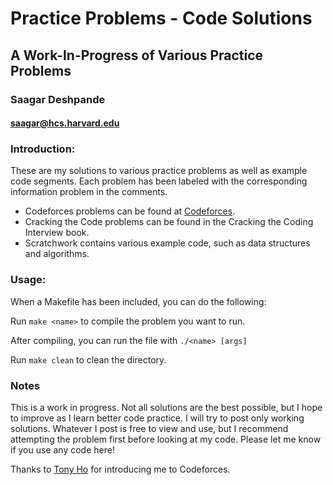 # Practice Problems - Code Solutions #

## A Work-In-Progress of Various Practice Problems ##

### Saagar Deshpande ###
#### <saagar@hcs.harvard.edu> ####

### Introduction: ###

These are my solutions to various practice problems as well as example code segments. Each problem has been labeled with the corresponding information problem in the comments. 

* Codeforces problems can be found at [Codeforces](www.codeforces.com).
* Cracking the Code problems can be found in the Cracking the Coding Interview book.
* Scratchwork contains various example code, such as data structures and algorithms.

### Usage: ###

When a Makefile has been included, you can do the following:

Run `make <name>` to compile the problem you want to run.

After compiling, you can run the file with `./<name> [args]`

Run `make clean` to clean the directory.

### Notes ###
This is a work in progress. Not all solutions are the best possible, but I hope to improve as I learn better code practice. I will try to post only working solutions. Whatever I post is free to view and use, but I recommend attempting the problem first before looking at my code. Please let me know if you use any code here!

Thanks to [Tony Ho](https://github.com/tonyho1992) for introducing me to Codeforces.

